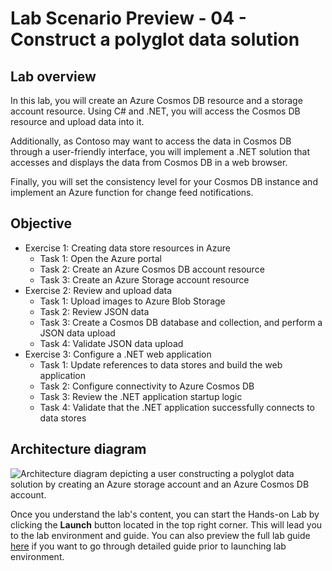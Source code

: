 # Lab Scenario Preview - 04 - Construct a polyglot data solution

## Lab overview
In this lab, you will create an Azure Cosmos DB resource and a storage account resource. Using C# and .NET, you will access the Cosmos DB resource and upload data into it.

Additionally, as Contoso may want to access the data in Cosmos DB through a user-friendly interface, you will implement a .NET solution that accesses and displays the data from Cosmos DB in a web browser.

Finally, you will set the consistency level for your Cosmos DB instance and implement an Azure function for change feed notifications.

## Objective
+ Exercise 1: Creating data store resources in Azure
    + Task 1: Open the Azure portal
    + Task 2: Create an Azure Cosmos DB account resource
    + Task 3: Create an Azure Storage account resource
+ Exercise 2: Review and upload data
    + Task 1: Upload images to Azure Blob Storage
    + Task 2: Review JSON data
    + Task 3: Create a Cosmos DB database and collection, and perform a JSON data upload
    + Task 4: Validate JSON data upload
+ Exercise 3: Configure a .NET web application
    + Task 1: Update references to data stores and build the web application
    + Task 2: Configure connectivity to Azure Cosmos DB
    + Task 3: Review the .NET application startup logic
    + Task 4: Validate that the .NET application successfully connects to data stores

## Architecture diagram

![Architecture diagram depicting a user constructing a polyglot data solution by creating an Azure storage account and an Azure Cosmos DB account.](../media/Lab04-Diagram.png)

Once you understand the lab's content, you can start the Hands-on Lab by clicking the **Launch** button located in the top right corner. This will lead you to the lab environment and guide. You can also preview the full lab guide [here](https://experience.cloudlabs.ai/#/labguidepreview/14508cd3-41c6-4b88-8a0c-277f823c16be) if you want to go through detailed guide prior to launching lab environment.
